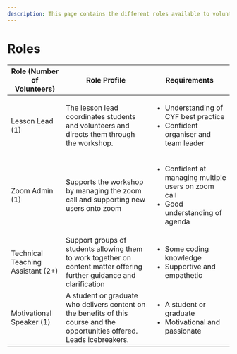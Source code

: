 ```yaml
---
description: This page contains the different roles available to volunteers
---
```


# Roles

| **Role (Number of Volunteers)**   | **Role Profile**                                                                                                            | **Requirements**                                                                                         |
| --------------------------------- | --------------------------------------------------------------------------------------------------------------------------- | -------------------------------------------------------------------------------------------------------- |
| Lesson Lead (1)                   | <p>The lesson lead coordinates students and volunteers and directs them through the workshop.<br></p>                       | <ul><li>Understanding of CYF best practice</li><li>Confident organiser and team leader</li></ul>         |
| Zoom Admin (1)                    | Supports the workshop by managing the zoom call and supporting new users onto zoom                                          | <ul><li>Confident at managing multiple users on zoom call</li><li>Good understanding of agenda</li></ul> |
| Technical Teaching Assistant (2+) | Support groups of students allowing them to work together on content matter offering further guidance and clarification     | <ul><li>Some coding knowledge</li><li>Supportive and empathetic</li></ul>                                |
| Motivational Speaker (1)          | A student or graduate who delivers content on the benefits of this course and the opportunities offered. Leads icebreakers. | <ul><li>A student or graduate</li><li>Motivational and passionate</li></ul>                              |
